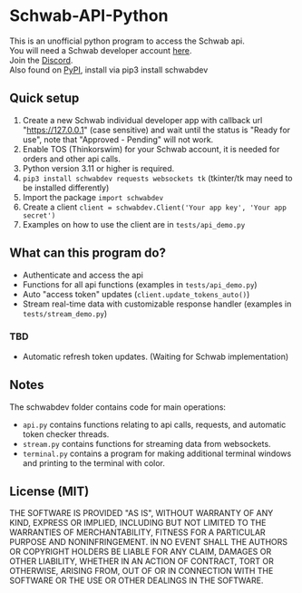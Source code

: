 # Schwab-API-Python 
This is an unofficial python program to access the Schwab api.    
You will need a Schwab developer account [here](https://beta-developer.schwab.com/).  
Join the [Discord](https://discord.gg/m7SSjr9rs9).  
Also found on [PyPI](https://pypi.org/project/schwabdev/), install via pip3 install schwabdev 


## Quick setup
1. Create a new Schwab individual developer app with callback url "https://127.0.0.1" (case sensitive) and wait until the status is "Ready for use", note that "Approved - Pending" will not work.
2. Enable TOS (Thinkorswim) for your Schwab account, it is needed for orders and other api calls.
3. Python version 3.11 or higher is required.     
4. `pip3 install schwabdev requests websockets tk` (tkinter/tk may need to be installed differently)
5. Import the package `import schwabdev`
6. Create a client `client = schwabdev.Client('Your app key', 'Your app secret')`
7. Examples on how to use the client are in `tests/api_demo.py`

## What can this program do?
 - Authenticate and access the api 
 - Functions for all api functions (examples in `tests/api_demo.py`)
 - Auto "access token" updates (`client.update_tokens_auto()`)
 - Stream real-time data with customizable response handler (examples in `tests/stream_demo.py`)
 ### TBD 
 - Automatic refresh token updates. (Waiting for Schwab implementation)

## Notes

The schwabdev folder contains code for main operations:     
 - `api.py` contains functions relating to api calls, requests, and automatic token checker threads.
 - `stream.py` contains functions for streaming data from websockets.
 - `terminal.py` contains a program for making additional terminal windows and printing to the terminal with color.

## License (MIT)

THE SOFTWARE IS PROVIDED "AS IS", WITHOUT WARRANTY OF ANY KIND, EXPRESS OR
IMPLIED, INCLUDING BUT NOT LIMITED TO THE WARRANTIES OF MERCHANTABILITY,
FITNESS FOR A PARTICULAR PURPOSE AND NONINFRINGEMENT. IN NO EVENT SHALL THE
AUTHORS OR COPYRIGHT HOLDERS BE LIABLE FOR ANY CLAIM, DAMAGES OR OTHER
LIABILITY, WHETHER IN AN ACTION OF CONTRACT, TORT OR OTHERWISE, ARISING FROM,
OUT OF OR IN CONNECTION WITH THE SOFTWARE OR THE USE OR OTHER DEALINGS IN THE
SOFTWARE.
